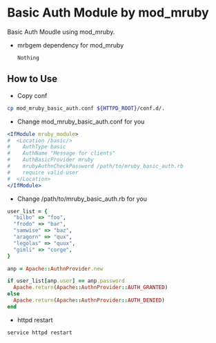 # Basic Auth Module by mod_mruby

Basic Auth Moudle using mod_mruby.

- mrbgem dependency for mod_mruby

    `Nothing`

## How to Use

- Copy conf

```bash
cp mod_mruby_basic_auth.conf ${HTTPD_ROOT}/conf.d/.
```

- Change mod_mruby_basic_auth.conf for you

```apache
<IfModule mruby_module>
#  <Location /basic/>
#    AuthType basic
#    AuthName "Message for clients"
#    AuthBasicProvider mruby
#    mrubyAuthnCheckPassword /path/to/mruby_basic_auth.rb
#    require valid-user
#  </Location>
</IfModule>
```

- Change /path/to/mruby_basic_auth.rb for you

```ruby
user_list = {
  "bilbo" => "foo",
  "frodo" => "bar",
  "samwise" => "baz",
  "aragorn" => "qux",
  "legolas" => "quux",
  "gimli" => "corge",
}

anp = Apache::AuthnProvider.new

if user_list[anp.user] == anp.password
  Apache.return(Apache::AuthnProvider::AUTH_GRANTED)
else
  Apache.return(Apache::AuthnProvider::AUTH_DENIED)
end
```

- httpd restart

```bash
service httpd restart
```
